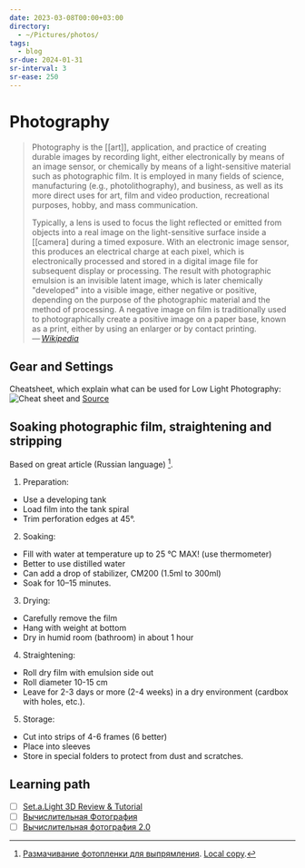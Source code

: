 ```yaml
---
date: 2023-03-08T00:00+03:00
directory:
  - ~/Pictures/photos/
tags:
  - blog
sr-due: 2024-01-31
sr-interval: 3
sr-ease: 250
---
```


# Photography

> Photography is the [[art]], application, and practice of creating durable
> images by recording light, either electronically by means of an image sensor,
> or chemically by means of a light-sensitive material such as photographic
> film. It is employed in many fields of science, manufacturing (e.g.,
> photolithography), and business, as well as its more direct uses for art, film
> and video production, recreational purposes, hobby, and mass communication.
>
> Typically, a lens is used to focus the light reflected or emitted from objects
> into a real image on the light-sensitive surface inside a [[camera] during a
> timed exposure. With an electronic image sensor, this produces an electrical
> charge at each pixel, which is electronically processed and stored in a
> digital image file for subsequent display or processing. The result with
> photographic emulsion is an invisible latent image, which is later chemically
> "developed" into a visible image, either negative or positive, depending on
> the purpose of the photographic material and the method of processing. A
> negative image on film is traditionally used to photographically create a
> positive image on a paper base, known as a print, either by using an enlarger
> or by contact printing.\
> — <cite>[Wikipedia](https://en.wikipedia.org/wiki/Photography)</cite>

## Gear and Settings

Cheatsheet, which explain what can be used for Low Light Photography:
![Cheat sheet](img/Photography_Gear_and_Settings.webp) and
[Source](https://digital-photography-school.com/cheat-sheet-gear-settings-low-light-photography/)

## Soaking photographic film, straightening and stripping

Based on great article (Russian language) [^1].

1. Preparation:

- Use a developing tank
- Load film into the tank spiral
- Trim perforation edges at 45°.

2. Soaking:

- Fill with water at temperature up to 25 °C MAX! (use thermometer)
- Better to use distilled water
- Can add a drop of stabilizer, CM200 (1.5ml to 300ml)
- Soak for 10–15 minutes.

3. Drying:

- Carefully remove the film
- Hang with weight at bottom
- Dry in humid room (bathroom) in about 1 hour

4. Straightening:

- Roll dry film with emulsion side out
- Roll diameter 10-15 cm
- Leave for 2-3 days or more (2-4 weeks) in a dry environment (cardbox with
  holes, etc.).

5. Storage:

- Cut into strips of 4-6 frames (6 better)
- Place into sleeves
- Store in special folders to protect from dust and scratches.

## Learning path

- [ ] [Set.a.Light 3D Review & Tutorial](https://www.youtube.com/watch?v=YFlC6RL1MmM)
- [ ] [Вычислительная Фотография](https://vas3k.blog/blog/computational_photography/)
- [ ] [Вычислительная фотография 2.0](https://jejeya.pictures/future_of_photography)

[^1]: [Размачивание фотопленки для выпрямления](http://xn--80atkeanlo.xn--80ahcc7avfgj.xn--p1ai/material/razmachivanie-foto.html).
    [Local copy](./articles/Razmachivanie_fotoplenki_dlya_vypryamleniya.html).
